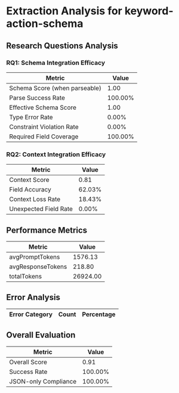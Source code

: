 # Extraction Analysis for keyword-action-schema

## Research Questions Analysis

### RQ1: Schema Integration Efficacy

| Metric | Value |
|--------|-------|
| Schema Score (when parseable) | 1.00 |
| Parse Success Rate | 100.00% |
| Effective Schema Score | 1.00 |
| Type Error Rate | 0.00% |
| Constraint Violation Rate | 0.00% |
| Required Field Coverage | 100.00% |

### RQ2: Context Integration Efficacy

| Metric | Value |
|--------|-------|
| Context Score | 0.81 |
| Field Accuracy | 62.03% |
| Context Loss Rate | 18.43% |
| Unexpected Field Rate | 0.00% |

## Performance Metrics

| Metric | Value |
|--------|-------|
| avgPromptTokens | 1576.13 |
| avgResponseTokens | 218.80 |
| totalTokens | 26924.00 |

## Error Analysis

| Error Category | Count | Percentage |
|---------------|-------|------------|

## Overall Evaluation

| Metric | Value |
|--------|-------|
| Overall Score | 0.91 |
| Success Rate | 100.00% |
| JSON-only Compliance | 100.00% |

